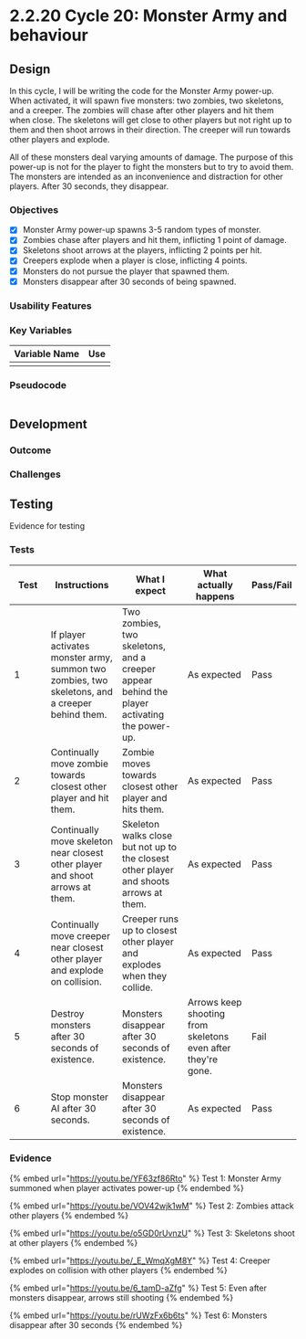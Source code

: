# 2.2.20 Cycle 20: Monster Army and behaviour

## Design

In this cycle, I will be writing the code for the Monster Army power-up. When activated, it will spawn five monsters: two zombies, two skeletons, and a creeper. The zombies will chase after other players and hit them when close. The skeletons will get close to other players but not right up to them and then shoot arrows in their direction. The creeper will run towards other players and explode.&#x20;

All of these monsters deal varying amounts of damage. The purpose of this power-up is not for the player to fight the monsters but to try to avoid them. The monsters are intended as an inconvenience and distraction for other players. After 30 seconds, they disappear.

### Objectives

* [x] Monster Army power-up spawns 3-5 random types of monster.
* [x] Zombies chase after players and hit them, inflicting 1 point of damage.
* [x] Skeletons shoot arrows at the players, inflicting 2 points per hit.
* [x] Creepers explode when a player is close, inflicting 4 points.
* [x] Monsters do not pursue the player that spawned them.
* [x] Monsters disappear after 30 seconds of being spawned.

### Usability Features

### Key Variables

| Variable Name | Use |
| ------------- | --- |
|               |     |

### Pseudocode

```
```

## Development

### Outcome



### Challenges



## Testing

Evidence for testing

### Tests

<table><thead><tr><th width="95">Test</th><th width="158">Instructions</th><th width="171">What I expect</th><th width="174">What actually happens</th><th>Pass/Fail</th></tr></thead><tbody><tr><td>1</td><td>If player activates monster army, summon two zombies, two skeletons, and a creeper behind them.</td><td>Two zombies, two skeletons, and a creeper appear behind the player activating the power-up.</td><td>As expected</td><td>Pass</td></tr><tr><td>2</td><td>Continually move zombie towards closest other player and hit them.</td><td>Zombie moves towards closest other player and hits them.</td><td>As expected</td><td>Pass</td></tr><tr><td>3</td><td>Continually move skeleton near closest other player and shoot arrows at them.</td><td>Skeleton walks close but not up to the closest other player and shoots arrows at them.</td><td>As expected</td><td>Pass</td></tr><tr><td>4</td><td>Continually move creeper near closest other player and explode on collision.</td><td>Creeper runs up to closest other player and explodes when they collide.</td><td>As expected</td><td>Pass</td></tr><tr><td>5</td><td>Destroy monsters after 30 seconds of existence.</td><td>Monsters disappear after 30 seconds of existence.</td><td>Arrows keep shooting from skeletons even after they're gone.</td><td>Fail</td></tr><tr><td>6</td><td>Stop monster AI after 30 seconds.</td><td>Monsters disappear after 30 seconds of existence.</td><td>As expected</td><td>Pass</td></tr></tbody></table>

### Evidence

{% embed url="https://youtu.be/YF63zf86Rto" %}
Test 1: Monster Army summoned when player activates power-up
{% endembed %}

{% embed url="https://youtu.be/VOV42wjk1wM" %}
Test 2: Zombies attack other players
{% endembed %}

{% embed url="https://youtu.be/o5GD0rUvnzU" %}
Test 3: Skeletons shoot at other players
{% endembed %}

{% embed url="https://youtu.be/_E_WmqXgM8Y" %}
Test 4: Creeper explodes on collision with other players
{% endembed %}

{% embed url="https://youtu.be/6_tamD-aZfg" %}
Test 5: Even after monsters disappear, arrows still shooting
{% endembed %}

{% embed url="https://youtu.be/rUWzFx6b6ts" %}
Test 6: Monsters disappear after 30 seconds
{% endembed %}

